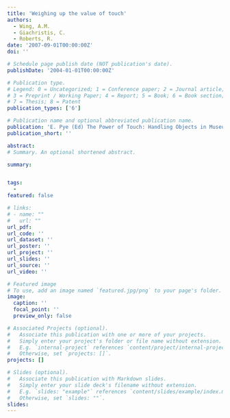 ```yaml
---
title: 'Weighing up the value of touch'
authors:
  - Wing, A.M.
  - Giachristis, C.
  - Roberts, R.
date: '2007-09-01T00:00:00Z'
doi: ''

# Schedule page publish date (NOT publication's date).
publishDate: '2004-01-01T00:00:00Z'

# Publication type.
# Legend: 0 = Uncategorized; 1 = Conference paper; 2 = Journal article;
# 3 = Preprint / Working Paper; 4 = Report; 5 = Book; 6 = Book section;
# 7 = Thesis; 8 = Patent
publication_types: ['6']

# Publication name and optional abbreviated publication name.
publication: 'E. Pye (Ed) The Power of Touch: Handling Objects in Museum and Heritage Contexts. Published Left Coast Press. (2007) ISBN 978-1-59874-303-6 hardcover ISBN 978-1-59874-304-3 paperback'
publication_short: ''

abstract:
# Summary. An optional shortened abstract.

summary: 


tags:
  - 
featured: false

# links:
# - name: ""
#   url: ""
url_pdf: 
url_code: ''
url_dataset: ''
url_poster: ''
url_project: ''
url_slides: ''
url_source: ''
url_video: ''

# Featured image
# To use, add an image named `featured.jpg/png` to your page's folder.
image:
  caption: ''
  focal_point: ''
  preview_only: false

# Associated Projects (optional).
#   Associate this publication with one or more of your projects.
#   Simply enter your project's folder or file name without extension.
#   E.g. `internal-project` references `content/project/internal-project/index.md`.
#   Otherwise, set `projects: []`.
projects: []

# Slides (optional).
#   Associate this publication with Markdown slides.
#   Simply enter your slide deck's filename without extension.
#   E.g. `slides: "example"` references `content/slides/example/index.md`.
#   Otherwise, set `slides: ""`.
slides:
---
```

